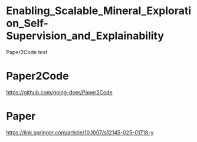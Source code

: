 # Enabling_Scalable_Mineral_Exploration_Self-Supervision_and_Explainability
Paper2Code test

# Paper2Code
https://github.com/going-doer/Paper2Code

# Paper
https://link.springer.com/article/10.1007/s12145-025-01718-y

